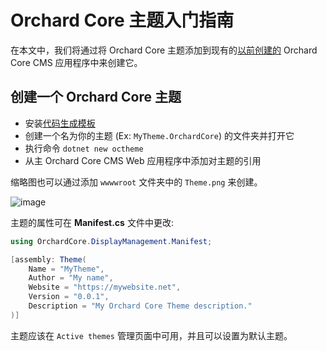 # Orchard Core 主题入门指南

在本文中，我们将通过将 Orchard Core 主题添加到现有的[以前创建的](README) Orchard Core CMS 应用程序中来创建它。

## 创建一个 Orchard Core 主题

- 安装[代码生成模板](../../Templates/README) 
- 创建一个名为你的主题 (Ex: `MyTheme.OrchardCore`) 的文件夹并打开它
- 执行命令 `dotnet new octheme`
- 从主 Orchard Core CMS Web 应用程序中添加对主题的引用

缩略图也可以通过添加 `wwwwroot` 文件夹中的 `Theme.png` 来创建。

![image](assets/MyTheme.png)

主题的属性可在 __Manifest.cs__ 文件中更改:

```csharp
using OrchardCore.DisplayManagement.Manifest;

[assembly: Theme(
    Name = "MyTheme",
    Author = "My name",
    Website = "https://mywebsite.net",
    Version = "0.0.1",
    Description = "My Orchard Core Theme description."
)]
```

主题应该在 `Active themes` 管理页面中可用，并且可以设置为默认主题。
